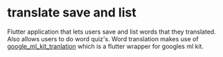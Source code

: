 # translate save and list
Flutter application that lets users save and list words that they translated. Also allows users to do word quiz's.
Word translation makes use of [google_ml_kit_tranlation](https://pub.dev/packages/google_mlkit_translation) which is a flutter wrapper for googles ml kit.
